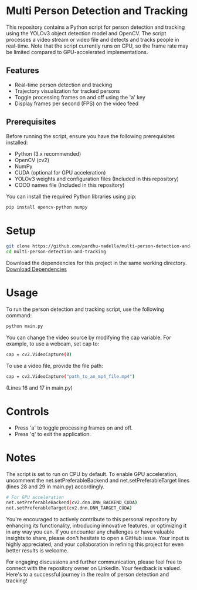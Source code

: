 # Multi Person Detection and Tracking

This repository contains a Python script for person detection and tracking using the YOLOv3 object detection model and OpenCV. The script processes a video stream or video file and detects and tracks people in real-time. Note that the script currently runs on CPU, so the frame rate may be limited compared to GPU-accelerated implementations.

## Features

- Real-time person detection and tracking
- Trajectory visualization for tracked persons
- Toggle processing frames on and off using the 'a' key
- Display frames per second (FPS) on the video feed

## Prerequisites

Before running the script, ensure you have the following prerequisites installed:

- Python (3.x recommended)
- OpenCV (cv2)
- NumPy
- CUDA (optional for GPU acceleration)
- YOLOv3 weights and configuration files (Included in this repository)
- COCO names file (Included in this repository)

You can install the required Python libraries using pip:

```bash
pip install opencv-python numpy
```






# Setup
```bash
git clone https://github.com/pardhu-nadella/multi-person-detection-and-tracking.git
cd multi-person-detection-and-tracking
```
Download the dependencies for this project in the same working directory.
<a href="https://example.com" class="button">Download Dependencies</a>



# Usage
To run the person detection and tracking script, use the following command:
```bash
python main.py
```

You can change the video source by modifying the cap variable. For example, to use a webcam, set cap to:
```bash
cap = cv2.VideoCapture(0)
```

To use a video file, provide the file path:
```bash
cap = cv2.VideoCapture("path_to_an_mp4_file.mp4")
```
(Lines 16 and 17 in main.py)


# Controls
- Press 'a' to toggle processing frames on and off.
- Press 'q' to exit the application.



# Notes
The script is set to run on CPU by default. To enable GPU acceleration, uncomment the net.setPreferableBackend and net.setPreferableTarget lines (lines 28 and 29 in main.py) accordingly.

```bash
# For GPU acceleration
net.setPreferableBackend(cv2.dnn.DNN_BACKEND_CUDA)
net.setPreferableTarget(cv2.dnn.DNN_TARGET_CUDA)
```





You're encouraged to actively contribute to this personal repository by enhancing its functionality, introducing innovative features, or optimizing it in any way you can. If you encounter any challenges or have valuable insights to share, please don't hesitate to open a GitHub issue. Your input is highly appreciated, and your collaboration in refining this project for even better results is welcome.

For engaging discussions and further communication, please feel free to connect with the repository owner on LinkedIn. Your feedback is valued. Here's to a successful journey in the realm of person detection and tracking!
